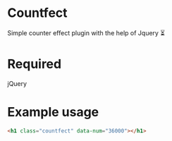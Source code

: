 # Countfect
Simple counter effect plugin with the help of Jquery ⏳
# Required 
jQuery
# Example usage
```html
<h1 class="countfect" data-num="36000"></h1>
```
